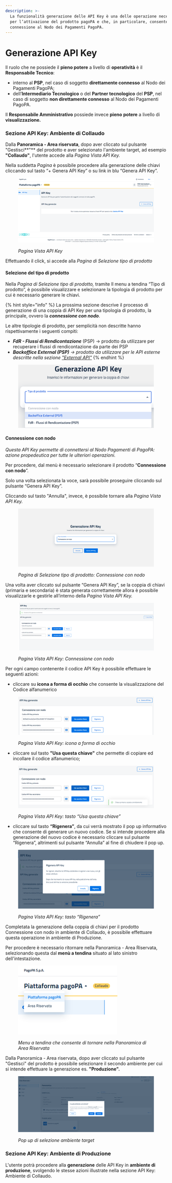 ```yaml
---
description: >-
  La funzionalità generazione delle API Key è una delle operazione necessaria
  per l’attivazione del prodotto pagoPA e che, in particolare, consente la
  connessione al Nodo dei Pagamenti PagoPA.
---
```


# Generazione API Key

Il ruolo che ne possiede il **pieno potere** a livello di **operatività** è il **Responsabile Tecnico**:

* interno al **PSP**, nel caso di soggetto **direttamente connesso** al Nodo dei Pagamenti PagoPA;
* dell’**Intermediario Tecnologico** o del **Partner tecnologico** del **PSP**, nel caso di soggetto **non direttamente connesso** al Nodo dei Pagamenti PagoPA.

Il **Responsabile Amministrativo** possiede invece **pieno** **potere** a livello di **visualizzazione.**



### Sezione API Key: Ambiente di Collaudo

Dalla **Panoramica - Area riservata**, dopo aver cliccato sul pulsante "Gestisci**"** del prodotto e aver selezionato l'ambiente target, ad esempio **"Collaudo"**, l'utente accede alla _Pagina Vista API Key._

Nella suddetta _Pagina_ è possibile procedere alla generazione delle chiavi cliccando sul tasto “+ Genera API Key” o su link in blu “Genera API Key”.

<figure><img src="../../.gitbook/assets/image (52).png" alt=""><figcaption><p><em>Pagina Vista API Key</em></p></figcaption></figure>

Effettuando il click, si accede alla _Pagina di Selezione tipo di prodotto_

#### **Selezione del tipo di prodotto**

Nella _Pagina di Selezione tipo di prodotto,_ tramite Il menu a tendina “Tipo di prodotto”, è possibile visualizzare e selezionare la tipologia di prodotto per cui è necessario generare le chiavi.

{% hint style="info" %}
La prossima sezione descrive il processo di generazione di una coppia di API Key per una tipologia di prodotto, la principale, ovvero la _**connessione con nodo**_.&#x20;



Le altre tipologie di prodotto, per semplicità non descritte hanno rispettivamente i seguenti compiti:

* _**FdR - Flussi di Rendicontazione**_ (PSP) -> prodotto da utilizzare per recuperare i flussi di rendicontazione da parte dei PSP
* _**Backoffice External (PSP)** ->  prodotto da utilizzare per le API esterne descritte nella sezione_ [_"External API"_](broken-reference)
{% endhint %}

<figure><img src="../../.gitbook/assets/Screenshot 2024-03-18 alle 16.15.54.png" alt=""><figcaption></figcaption></figure>

#### **Connessione con nodo**

_Questa API Key permette di connettersi al Nodo Pagamenti di PagoPA: azione propedeutica per tutte le ulteriori operazioni._

Per procedere, dal menù è necessario selezionare il prodotto “**Connessione con nodo**”.

Solo una volta selezionata la voce, sarà possibile proseguire cliccando sul pulsante “Genera API Key”.

Cliccando sul tasto "Annulla", invece, è possibile tornare alla _Pagina Vista API Key._

<figure><img src="../../.gitbook/assets/image (143).png" alt=""><figcaption><p><em>Pagina di Selezione tipo di prodotto: Connessione con nodo</em></p></figcaption></figure>

Una volta aver cliccato sul pulsante “Genera API Key”, se la coppia di chiavi (primaria e secondaria) è stata generata correttamente allora è possibile visualizzarle e gestirle all’interno della _Pagina Vista API Key._

<figure><img src="../../.gitbook/assets/image (118).png" alt=""><figcaption><p><em>Pagina Vista API Key: Connessione con nodo</em></p></figcaption></figure>

Per ogni campo contenente il codice API Key è possibile effettuare le seguenti azioni:

* cliccare su **icona a forma di occhio** che consente la visualizzazione del Codice alfanumerico

<figure><img src="../../.gitbook/assets/image (141).png" alt=""><figcaption><p><em>Pagina Vista API Key: icona a forma di occhio</em></p></figcaption></figure>

* cliccare sul tasto **"Usa questa chiave"** che permette di copiare ed incollare il codice alfanumerico;

<figure><img src="../../.gitbook/assets/image (123).png" alt=""><figcaption><p><em>Pagina Vista API Key: tasto “Usa questa chiave”</em></p></figcaption></figure>

* cliccare sul tasto **“Rigenera”**, da cui verrà mostrato il pop up informativo che consente di generare un nuovo codice. Se si intende procedere alla generazione del nuovo codice è necessario cliccare sul pulsante “Rigenera”, altrimenti sul pulsante “Annulla” al fine di chiudere il pop up.

<figure><img src="../../.gitbook/assets/image (88).png" alt=""><figcaption><p><em>Pagina Vista API Key: tasto “Rigenera”</em></p></figcaption></figure>

Completata la generazione della coppia di chiavi per il prodotto Connessione con nodo in ambiente di Collaudo, è possibile effettuare questa operazione in ambiente di Produzione.&#x20;

Per procedere è necessario ritornare nella Panoramica - Area Riservata, selezionando questa dal **menù a tendina** situato al lato sinistro dell'intestazione.

<figure><img src="../../.gitbook/assets/image (35).png" alt=""><figcaption><p><em>Menu a tendina che consente di tornare nella Panoramica di Area Riservata</em> </p></figcaption></figure>

Dalla Panoramica - Area riservata, dopo aver cliccato sul pulsante "Gestisci" del prodotto è possibile selezionare il secondo ambiente per cui si intende effettuare la generazione es. **"Produzione".**

<figure><img src="../../.gitbook/assets/image (11) (2).png" alt=""><figcaption><p><em>Pop up di selezione ambiente target</em></p></figcaption></figure>

### Sezione API Key: Ambiente di Produzione

L'utente potrà procedere alla **generazione** delle API Key in **ambiente di produzione**, svolgendo le stesse azioni illustrate nella sezione API Key: Ambiente di Collaudo.
